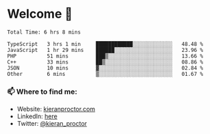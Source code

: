 # Welcome 🦘

<!--START_SECTION:waka-->

```text
Total Time: 6 hrs 8 mins

TypeScript   3 hrs 1 min     ████████████░░░░░░░░░░░░░   48.48 %
JavaScript   1 hr 29 mins    ██████░░░░░░░░░░░░░░░░░░░   23.96 %
PHP          51 mins         ███▒░░░░░░░░░░░░░░░░░░░░░   13.66 %
C++          33 mins         ██▒░░░░░░░░░░░░░░░░░░░░░░   08.86 %
JSON         10 mins         ▓░░░░░░░░░░░░░░░░░░░░░░░░   02.84 %
Other        6 mins          ▒░░░░░░░░░░░░░░░░░░░░░░░░   01.67 %
```

<!--END_SECTION:waka-->

### 📫 Where to find me:

-   Website: [kieranproctor.com](https://kieranproctor.com/)
-   LinkedIn: [here](https://www.linkedin.com/in/kieran-proctor-086b5a159/)
-   Twitter: [@kieran_proctor](https://twitter.com/kieran_proctor)
